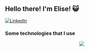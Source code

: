 ## Hello there! I'm Elise! 😺



[![LinkedIn](https://img.shields.io/badge/LinkedIn-0077B5?style=for-the-badge&logo=linkedin&logoColor=white)](https://www.linkedin.com/in/elise-lauer-sanson/)


### Some technologies that I use

<p align="center">
  <a href="https://skillicons.dev">
    <img src="https://skillicons.dev/icons?i=git,postman,python,django,rabbitmq,docker,postgres,mysql,aws,gcp,wordpress,css,html,linux,vscode" />
  </a>
</p>

